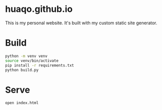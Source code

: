 # huaqo.github.io

This is my personal website. It's built with my custom static site generator.

# Build

```bash
python -m venv venv
source venv/bin/activate
pip install -r requirements.txt
python build.py
```

# Serve

```bash
open index.html
```
